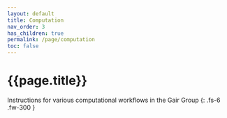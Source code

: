 ```yaml
---
layout: default
title: Computation
nav_order: 3
has_children: true
permalink: /page/computation
toc: false
---
```


# {{page.title}}

Instructions for various computational workflows in the Gair Group
{: .fs-6 .fw-300 }



